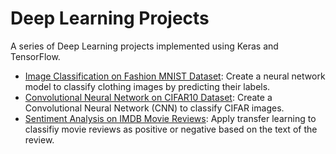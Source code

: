 # Deep Learning Projects
A series of Deep Learning projects implemented using Keras and TensorFlow.
- [Image Classification on Fashion MNIST Dataset](https://github.com/richardcsuwandi/dl-projects/blob/master/Image%20Classification%20on%20Fashion%20MNIST%20Dataset.ipynb): Create a neural network model to classify clothing images by predicting their labels.
- [Convolutional Neural Network on CIFAR10 Dataset](https://github.com/richardcsuwandi/dl-projects/blob/master/Convolutional%20Neural%20Network%20on%20CIFAR10%20Dataset.ipynb): Create a Convolutional Neural Network (CNN) to classify CIFAR images.
- [Sentiment Analysis on IMDB Movie Reviews](https://github.com/richardcsuwandi/dl-projects/blob/master/Sentiment%20Analysis%20on%20IMDB%20Movie%20Reviews.ipynb): 
Apply transfer learning to classifiy movie reviews as positive or negative based on the text of the review.
